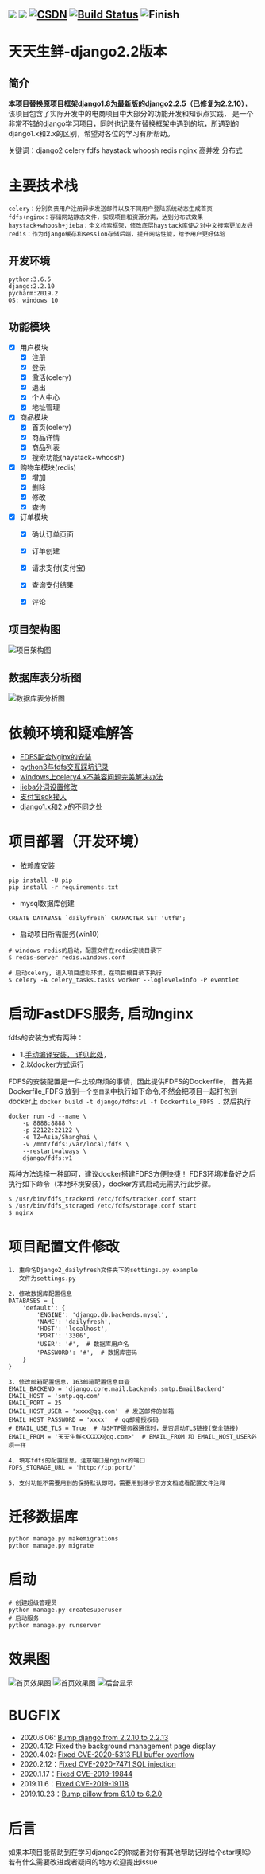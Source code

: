 [![](https://img.shields.io/badge/ICU-996-blueviolet.svg)](https://github.com/Pad0y)
[![](https://img.shields.io/badge/language-python-red.svg)](https://github.com/Pad0y)
[![CSDN](https://img.shields.io/badge/CSDN-Pad0y-yellow.svg)](https://blog.csdn.net/qq_34356800)
[![Build Status](https://www.travis-ci.org/Pad0y/Django2_dailyfresh.svg?branch=master)](https://www.travis-ci.org/Pad0y/Django2_dailyfresh)
![Finish](https://img.shields.io/badge/Finish-true-green)
---
# 天天生鲜-django2.2版本

## 简介
**本项目替换原项目框架django1.8为最新版的django2.2.5（已修复为2.2.10）**，该项目包含了实际开发中的电商项目中大部分的功能开发和知识点实践，
是一个非常不错的django学习项目，同时也记录在替换框架中遇到的坑，所遇到的django1.x和2.x的区别，希望对各位的学习有所帮助。

关键词：django2 celery fdfs haystack whoosh redis nginx 高并发 分布式

# 主要技术栈
```text
celery：分别负责用户注册异步发送邮件以及不同用户登陆系统动态生成首页
fdfs+nginx：存储网站静态文件，实现项目和资源分离，达到分布式效果
haystack+whoosh+jieba：全文检索框架，修改底层haystack库使之对中文搜索更加友好
redis：作为django缓存和session存储后端，提升网站性能，给予用户更好体验
```
## 开发环境  
```text
python:3.6.5
django:2.2.10
pycharm:2019.2
OS: windows 10
```
## 功能模块
- [x] 用户模块
    - [x] 注册
    - [x] 登录
    - [x] 激活(celery)
    - [x] 退出
    - [x] 个人中心
    - [x] 地址管理
- [x] 商品模块
    - [x] 首页(celery)
    - [x] 商品详情
    - [x] 商品列表
    - [x] 搜索功能(haystack+whoosh)
- [x] 购物车模块(redis)
    - [x] 增加
    - [x] 删除
    - [x] 修改
    - [x] 查询
- [x] 订单模块
    - [x] 确认订单页面
    - [x] 订单创建
    - [x] 请求支付(支付宝)
    - [x] 查询支付结果
    - [x] 评论
 

## 项目架构图
![项目架构图](docs/mdImages/project_frame.png)

## 数据库表分析图
![数据库表分析图](docs/mdImages/db_design.png)

# 依赖环境和疑难解答
- [FDFS配合Nginx的安装](docs/FastDFS-description.md)
- [python3与fdfs交互踩坑记录](docs/py3fdfs.md)
- [windows上celery4.x不兼容问题完美解决办法](docs/celery_on_win10.md)
- [jieba分词设置修改](docs/jieba.md)
- [支付宝sdk接入](https://github.com/fzlee/alipay/blob/master/README.zh-hans.md)
- [django1.x和2.x的不同之处](docs/diff.md)

# 项目部署（开发环境）
- 依赖库安装
```text
pip install -U pip
pip install -r requirements.txt
```
- mysql数据库创建
```mysql
CREATE DATABASE `dailyfresh` CHARACTER SET 'utf8';
```
- 启动项目所需服务(win10)
```shell script
# windows redis的启动，配置文件在redis安装目录下
$ redis-server redis.windows.conf

# 启动celery, 进入项目虚拟环境，在项目根目录下执行
$ celery -A celery_tasks.tasks worker --loglevel=info -P eventlet
```

# 启动FastDFS服务, 启动nginx
fdfs的安装方式有两种：
- 1.[手动编译安装， 详见此处](docs/FastDFS-description.md)，
- 2.以docker方式运行

FDFS的安装配置是一件比较麻烦的事情，因此提供FDFS的Dockerfile，
首先把Dockerfile_FDFS 放到一个`空目录`中执行如下命令,不然会把项目一起打包到docker上
`docker build -t django/fdfs:v1 -f Dockerfile_FDFS .`
然后执行
```docker
docker run -d --name \
    -p 8888:8888 \
    -p 22122:22122 \
    -e TZ=Asia/Shanghai \
    -v /mnt/fdfs:/var/local/fdfs \
    --restart=always \
    django/fdfs:v1
```
两种方法选择一种即可，建议docker搭建FDFS方便快捷！
FDFS环境准备好之后执行如下命令（本地环境安装），docker方式启动无需执行此步骤。
```shell script
$ /usr/bin/fdfs_trackerd /etc/fdfs/tracker.conf start
$ /usr/bin/fdfs_storaged /etc/fdfs/storage.conf start
$ nginx
```
# 项目配置文件修改
```text
1. 重命名Django2_dailyfresh文件夹下的settings.py.example
   文件为settings.py

2. 修改数据库配置信息
DATABASES = {
    'default': {
        'ENGINE': 'django.db.backends.mysql',
        'NAME': 'dailyfresh',
        'HOST': 'localhost',
        'PORT': '3306',
        'USER': '#',  # 数据库用户名
        'PASSWORD': '#',  # 数据库密码
    }
}

3. 修改邮箱配置信息，163邮箱配置信息自查
EMAIL_BACKEND = 'django.core.mail.backends.smtp.EmailBackend'
EMAIL_HOST = 'smtp.qq.com'
EMAIL_PORT = 25
EMAIL_HOST_USER = 'xxxx@qq.com'  # 发送邮件的邮箱
EMAIL_HOST_PASSWORD = 'xxxx'  # qq邮箱授权码
# EMAIL_USE_TLS = True  # 与SMTP服务器通信时，是否启动TLS链接(安全链接)
EMAIL_FROM = '天天生鲜<XXXXX@qq.com>'  # EMAIL_FROM 和 EMAIL_HOST_USER必须一样

4. 填写fdfs的配置信息，注意端口是nginx的端口
FDFS_STORAGE_URL = 'http://ip:port/'  

5. 支付功能不需要用到的保持默认即可，需要用到移步官方文档或看配置文件注释
```
# 迁移数据库
```
python manage.py makemigrations
python manage.py migrate
```
# 启动
```
# 创建超级管理员
python manage.py createsuperuser
# 启动服务
python manage.py runserver
```
# 效果图
![首页效果图](docs/mdImages/index.png)
![首页效果图](docs/mdImages/index2.png)
![后台显示](docs/mdImages/backend-display.png)
# BUGFIX
- 2020.6.06: [Bump django from 2.2.10 to 2.2.13](https://github.com/Pad0y/Django2_dailyfresh/pull/8)
- 2020.4.12: Fixed the background management page display
- 2020.4.02: [Fixed CVE-2020-5313 FLI buffer overflow](https://github.com/advisories/GHSA-hj69-c76v-86wr)
- 2020.2.12：[Fixed CVE-2020-7471 SQL injection](https://www.djangoproject.com/weblog/2020/feb/03/security-releases/)
- 2020.1.17：[Fixed CVE-2019-19844](https://github.com/advisories/GHSA-vfq6-hq5r-27r6)
- 2019.11.6：[Fixed CVE-2019-19118](https://github.com/advisories/GHSA-hvmf-r92r-27hr)
- 2019.10.23：[Bump pillow from 6.1.0 to 6.2.0 ](https://github.com/Pad0y/Django2_dailyfresh/pull/3/commits/f2c74ed0a8d262b1da722dfdb4815348ec31992e)

# 后言
如果本项目能帮助到在学习django2的你或者对你有其他帮助记得给个star噢!:wink:
若有什么需要改进或者疑问的地方欢迎提出issue 
